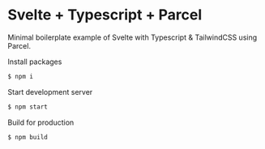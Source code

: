 # Svelte + Typescript + Parcel

Minimal boilerplate example of Svelte with Typescript & TailwindCSS using Parcel.

Install packages
```bash
$ npm i
```

Start development server
```bash
$ npm start
```

Build for production
```bash
$ npm build
```